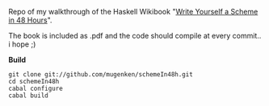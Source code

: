 Repo of my walkthrough of the Haskell Wikibook "[Write Yourself a Scheme in 48 Hours][wyas]".

The book is included as .pdf and the code should compile at every commit.. i hope ;)

**Build**

    git clone git://github.com/mugenken/schemeIn48h.git
    cd schemeIn48h
    cabal configure
    cabal build

[wyas]: http://en.wikibooks.org/wiki/Write_Yourself_a_Scheme_in_48_Hours
